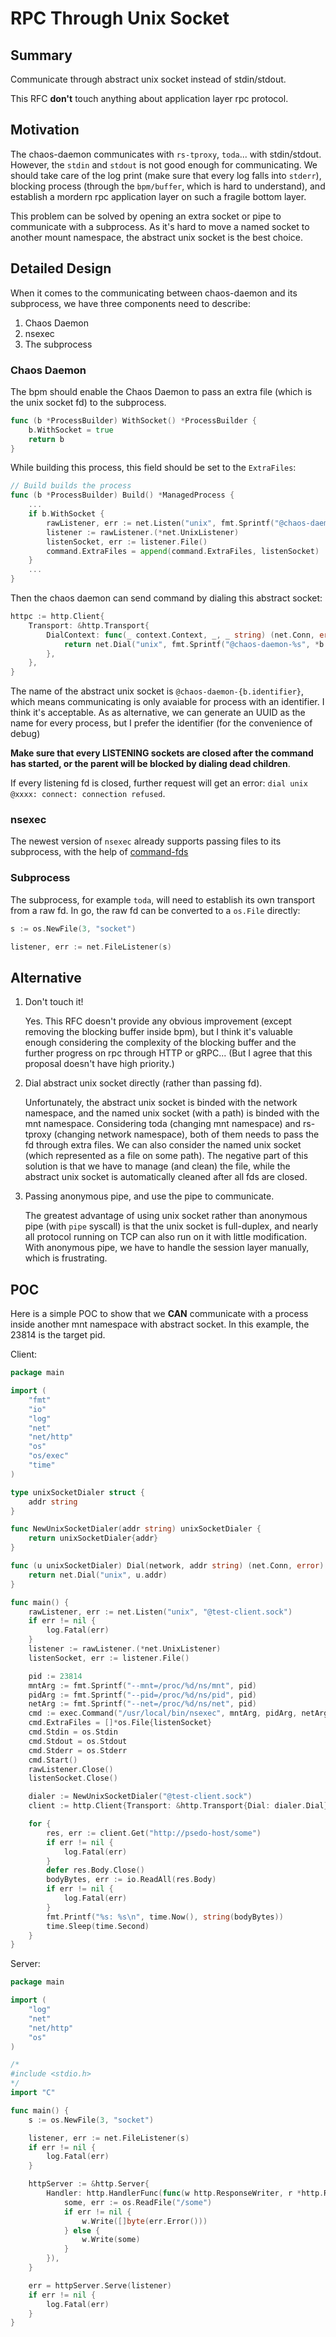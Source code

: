 # RPC Through Unix Socket

## Summary

Communicate through abstract unix socket instead of stdin/stdout.

This RFC **don't** touch anything about application layer rpc protocol.

## Motivation

The chaos-daemon communicates with `rs-tproxy`, `toda`... with stdin/stdout.
However, the `stdin` and `stdout` is not good enough for communicating. We
should take care of the log print (make sure that every log falls into
`stderr`), blocking process (through the `bpm/buffer`, which is hard to
understand), and establish a mordern rpc application layer on such a fragile
bottom layer.

This problem can be solved by opening an extra socket or pipe to communicate
with a subprocess. As it's hard to move a named socket to another mount
namespace, the abstract unix socket is the best choice.

## Detailed Design

When it comes to the communicating between chaos-daemon and its subprocess, we
have three components need to describe:

1. Chaos Daemon
2. nsexec
3. The subprocess

### Chaos Daemon

The bpm should enable the Chaos Daemon to pass an extra file (which is the unix
socket fd) to the subprocess.

```go
func (b *ProcessBuilder) WithSocket() *ProcessBuilder {
    b.WithSocket = true
    return b
}
```

While building this process, this field should be set to the `ExtraFiles`:

```go
// Build builds the process
func (b *ProcessBuilder) Build() *ManagedProcess {
    ...
    if b.WithSocket {
        rawListener, err := net.Listen("unix", fmt.Sprintf("@chaos-daemon-%s", *b.identifier))
        listener := rawListener.(*net.UnixListener)
        listenSocket, err := listener.File()
        command.ExtraFiles = append(command.ExtraFiles, listenSocket)
    }
    ...
}
```

Then the chaos daemon can send command by dialing this abstract socket:

```go
httpc := http.Client{
    Transport: &http.Transport{
        DialContext: func(_ context.Context, _, _ string) (net.Conn, error) {
            return net.Dial("unix", fmt.Sprintf("@chaos-daemon-%s", *b.identifier))
        },
    },
}
```

The name of the abstract unix socket is `@chaos-daemon-{b.identifier}`, which
means communicating is only avaiable for process with an identifier. I think
it's acceptable. As as alternative, we can generate an UUID as the name for
every process, but I prefer the identifier (for the convenience of debug)

 **Make sure that every LISTENING sockets are closed after the command has
started, or the parent will be blocked by dialing dead children**.

If every listening fd is closed, further request will get an error: `dial unix
@xxxx: connect: connection refused`.

### nsexec

The newest version of `nsexec` already supports passing files to its subprocess,
with the help of [command-fds](https://github.com/google/command-fds)

### Subprocess

The subprocess, for example `toda`, will need to establish its own transport
from a raw fd. In go, the raw fd can be converted to a `os.File` directly:

```go
s := os.NewFile(3, "socket")

listener, err := net.FileListener(s)
```

## Alternative

1. Don't touch it! 

   Yes. This RFC doesn't provide any obvious improvement (except removing the
   blocking buffer inside bpm), but I think it's valuable enough considering the
   complexity of the blocking buffer and the further progress on rpc through
   HTTP or gRPC... (But I agree that this proposal doesn't have high priority.)

2. Dial abstract unix socket directly (rather than passing fd). 

   Unfortunately, the abstract unix socket is binded with the network namespace,
   and the named unix socket (with a path) is binded with the mnt namespace.
   Considering toda (changing mnt namespace) and rs-tproxy (changing network
   namespace), both of them needs to pass the fd through extra files. We can
   also consider the named unix socket (which represented as a file on some
   path). The negative part of this solution is that we have to manage (and
   clean) the file, while the abstract unix socket is automatically cleaned
   after all fds are closed.

3. Passing anonymous pipe, and use the pipe to communicate. 

   The greatest advantage of using unix socket rather than anonymous pipe (with
   `pipe` syscall) is that the unix socket is full-duplex, and nearly all
   protocol running on TCP can also run on it with little modification. With
   anonymous pipe, we have to handle the session layer manually, which is
   frustrating.

## POC

Here is a simple POC to show that we **CAN** communicate with a process inside
another mnt namespace with abstract socket. In this example, the 23814 is the
target pid.

Client:

```go
package main

import (
    "fmt"
    "io"
    "log"
    "net"
    "net/http"
    "os"
    "os/exec"
    "time"
)

type unixSocketDialer struct {
    addr string
}

func NewUnixSocketDialer(addr string) unixSocketDialer {
    return unixSocketDialer{addr}
}

func (u unixSocketDialer) Dial(network, addr string) (net.Conn, error) {
    return net.Dial("unix", u.addr)
}

func main() {
    rawListener, err := net.Listen("unix", "@test-client.sock")
    if err != nil {
        log.Fatal(err)
    }
    listener := rawListener.(*net.UnixListener)
    listenSocket, err := listener.File()

    pid := 23814
    mntArg := fmt.Sprintf("--mnt=/proc/%d/ns/mnt", pid)
    pidArg := fmt.Sprintf("--pid=/proc/%d/ns/pid", pid)
    netArg := fmt.Sprintf("--net=/proc/%d/ns/net", pid)
    cmd := exec.Command("/usr/local/bin/nsexec", mntArg, pidArg, netArg, "--local", "--keep-fd=3", "./server")
    cmd.ExtraFiles = []*os.File{listenSocket}
    cmd.Stdin = os.Stdin
    cmd.Stdout = os.Stdout
    cmd.Stderr = os.Stderr
    cmd.Start()
    rawListener.Close()
    listenSocket.Close()

    dialer := NewUnixSocketDialer("@test-client.sock")
    client := http.Client{Transport: &http.Transport{Dial: dialer.Dial}}

    for {
        res, err := client.Get("http://psedo-host/some")
        if err != nil {
            log.Fatal(err)
        }
        defer res.Body.Close()
        bodyBytes, err := io.ReadAll(res.Body)
        if err != nil {
            log.Fatal(err)
        }
        fmt.Printf("%s: %s\n", time.Now(), string(bodyBytes))
        time.Sleep(time.Second)
    }
}

```

Server:

```go
package main

import (
    "log"
    "net"
    "net/http"
    "os"
)

/*
#include <stdio.h>
*/
import "C"

func main() {
    s := os.NewFile(3, "socket")

    listener, err := net.FileListener(s)
    if err != nil {
        log.Fatal(err)
    }

    httpServer := &http.Server{
        Handler: http.HandlerFunc(func(w http.ResponseWriter, r *http.Request) {
            some, err := os.ReadFile("/some")
            if err != nil {
                w.Write([]byte(err.Error()))
            } else {
                w.Write(some)
            }
        }),
    }

    err = httpServer.Serve(listener)
    if err != nil {
        log.Fatal(err)
    }
}
```
